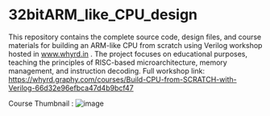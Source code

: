 # 32bitARM_like_CPU_design
This repository contains the complete source code, design files, and course materials for building an ARM-like CPU from scratch using Verilog workshop hosted in www.whyrd.in . The project focuses on educational purposes, teaching the principles of RISC-based microarchitecture, memory management, and instruction decoding.
Full workshop link: https://whyrd.graphy.com/courses/Build-CPU-from-SCRATCH-with-Verilog-66d32e96efbca47d4b9bcf47 

Course Thumbnail : 
![image](https://github.com/user-attachments/assets/0a885f87-6974-49f1-b9fb-4b30cf79d880)




